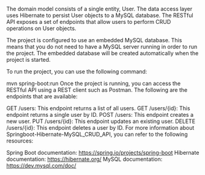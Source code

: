 The domain model consists of a single entity, User. The data access layer uses Hibernate to persist User objects to a MySQL database. The RESTful API exposes a set of endpoints that allow users to perform CRUD operations on User objects.

The project is configured to use an embedded MySQL database. This means that you do not need to have a MySQL server running in order to run the project. The embedded database will be created automatically when the project is started.

To run the project, you can use the following command:

mvn spring-boot:run
Once the project is running, you can access the RESTful API using a REST client such as Postman. The following are the endpoints that are available:

GET /users: This endpoint returns a list of all users.
GET /users/{id}: This endpoint returns a single user by ID.
POST /users: This endpoint creates a new user.
PUT /users/{id}: This endpoint updates an existing user.
DELETE /users/{id}: This endpoint deletes a user by ID.
For more information about Springboot-Hibernate-MySQL_CRUD_API, you can refer to the following resources:

Spring Boot documentation: https://spring.io/projects/spring-boot
Hibernate documentation: https://hibernate.org/
MySQL documentation: https://dev.mysql.com/doc/
